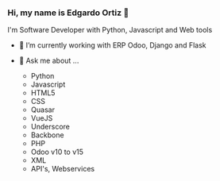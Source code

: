 ### Hi, my name is Edgardo Ortiz 👋

I'm Software Developer with Python, Javascript and Web tools

- 🔭 I’m currently working with ERP Odoo, Django and Flask

- 💬 Ask me about ...
  - Python
  - Javascript
  - HTML5
  - CSS
  - Quasar
  - VueJS
  - Underscore
  - Backbone
  - PHP
  - Odoo v10 to v15
  - XML
  - API's, Webservices


<!--
**eortizromero/eortizromero** is a ✨ _special_ ✨ repository because its `README.md` (this file) appears on your GitHub profile.

Here are some ideas to get you started:

- 🔭 I’m currently working on ...
- 🌱 I’m currently learning ...
- 👯 I’m looking to collaborate on ...
- 🤔 I’m looking for help with ...
- 💬 Ask me about ...
- 📫 How to reach me: ...
- 😄 Pronouns: ...
- ⚡ Fun fact: ...
-->
